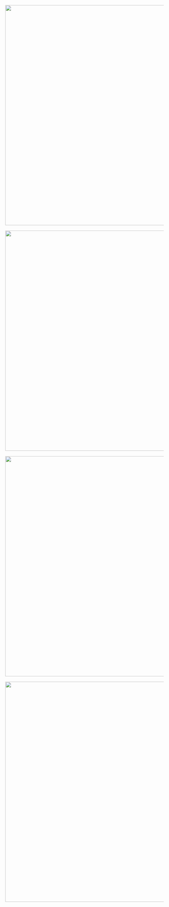 <p align="center">

</p>

<div align="center">
<img src="https://user-images.githubusercontent.com/87316285/146696314-e8ff3366-a2b0-49ba-86af-9b12e2f7cd95.png" width="700px" />
</div>
<br/>
<div align="center">
<img src="https://user-images.githubusercontent.com/87316285/146696336-d0752314-c836-49ed-b357-708667a84a3e.png" width="700px" />
</div>
<br/>
<div align="center">
<img src="https://user-images.githubusercontent.com/87316285/146696415-838ccbd2-2dc6-415e-be7e-4d1c68de1a02.png" width="700px" />
</div>
<br/>
<div align="center">
<img src="https://user-images.githubusercontent.com/87316285/146696437-9a6ff19e-7f54-479b-8536-9d3741bcd30e.png" width="700px" />
</div>
<br/>
